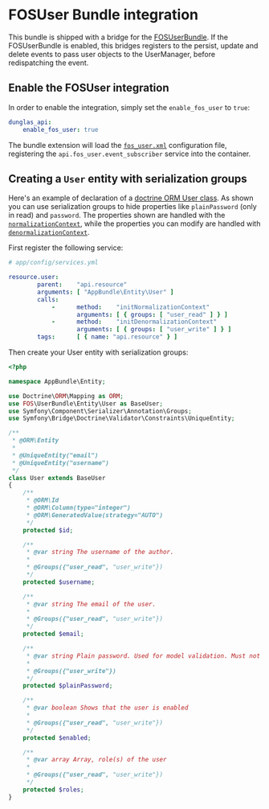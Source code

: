 # FOSUser Bundle integration

This bundle is shipped with a bridge for the [FOSUserBundle](https://github.com/FriendsOfSymfony/FOSUserBundle). If the FOSUserBundle is enabled, this bridges registers to the persist, update and delete events to pass user objects to the UserManager, before redispatching the event. 

## Enable the FOSUser integration

In order to enable the integration, simply set the `enable_fos_user` to `true`:

```yaml
dunglas_api:
    enable_fos_user: true
```

The bundle extension will load the [`fos_user.xml`](../config/fos_user.xml) configuration file, registering the `api.fos_user.event_subscriber` service into the container.

## Creating a `User` entity with serialization groups

Here's an example of declaration of a [doctrine ORM User class](https://github.com/FriendsOfSymfony/FOSUserBundle/blob/master/Resources/doc/index.rst#a-doctrine-orm-user-class). As shown you can use serialization groups to hide properties like `plainPassword` (only in read) and `password`. The properties shown are handled with the [`normalizationContext`](serialization-groups-and-relations.md#normalization), while the properties you can modify are handled with [`denormalizationContext`](serialization-groups-and-relations.md#denormalization).

First register the following service:

```yaml
# app/config/services.yml

resource.user:
        parent:    "api.resource"
        arguments: [ "AppBundle\Entity\User" ]
        calls:
            -      method:    "initNormalizationContext"
                   arguments: [ { groups: [ "user_read" ] } ]
            -      method:    "initDenormalizationContext"
                   arguments: [ { groups: [ "user_write" ] } ]
        tags:      [ { name: "api.resource" } ]
```

Then create your User entity with serialization groups:

```php
<?php

namespace AppBundle\Entity;

use Doctrine\ORM\Mapping as ORM;
use FOS\UserBundle\Entity\User as BaseUser;
use Symfony\Component\Serializer\Annotation\Groups;
use Symfony\Bridge\Doctrine\Validator\Constraints\UniqueEntity;

/**
 * @ORM\Entity
 *
 * @UniqueEntity("email")
 * @UniqueEntity("username")
 */
class User extends BaseUser
{
    /**
     * @ORM\Id
     * @ORM\Column(type="integer")
     * @ORM\GeneratedValue(strategy="AUTO")
     */
    protected $id;

    /**
     * @var string The username of the author.
     *
     * @Groups({"user_read", "user_write"})
     */
    protected $username;

    /**
     * @var string The email of the user.
     *
     * @Groups({"user_read", "user_write"})
     */
    protected $email;

    /**
     * @var string Plain password. Used for model validation. Must not be persisted.
     *
     * @Groups({"user_write"})
     */
    protected $plainPassword;

    /**
     * @var boolean Shows that the user is enabled
     *
     * @Groups({"user_read", "user_write"})
     */
    protected $enabled;

    /**
     * @var array Array, role(s) of the user
     *
     * @Groups({"user_read", "user_write"})
     */
    protected $roles;
}
```
